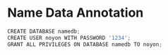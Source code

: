 # Name Data Annotation
 

```python
CREATE DATABASE namedb;
CREATE USER noyon WITH PASSWORD '1234';
GRANT ALL PRIVILEGES ON DATABASE namedb TO noyon;
```